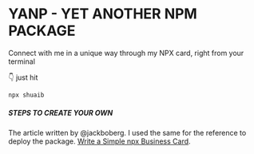 # YANP - YET ANOTHER NPM PACKAGE

Connect with me in a unique way through my NPX card, right from your terminal

👇 just hit

`
npx shuaib
`

##### STEPS TO CREATE YOUR OWN

The article written by @jackboberg. I used the same for the reference to deploy the package.
[Write a Simple npx Business Card](https://studioelsa.se/blog/open-source-oss-npx-business-card).
